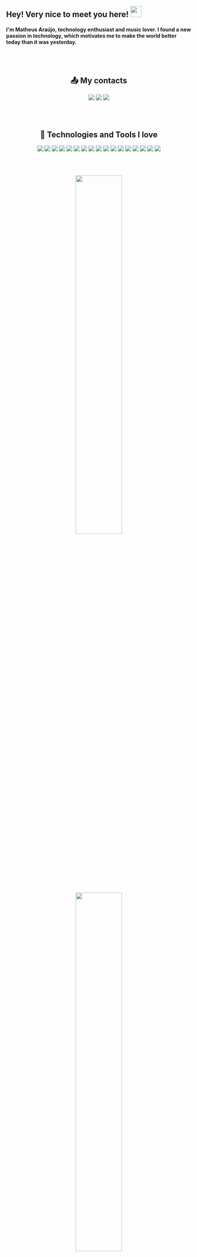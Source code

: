 
## Hey! Very nice to meet you here! <img src="https://raw.githubusercontent.com/aemmadi/aemmadi/master/wave.gif" width="30">

<p>
  <h4>I'm Matheus Araújo, technology enthusiast and music lover. I found a new passion in technology, which motivates me to make the world better today than it was yesterday.</h3>
</p>

<br><br/>

<h2 align="center">📤 My contacts</h2>

<p align="center">
  <a href="https://www.linkedin.com/in/mbma-dev/" target="_blank"><img src="https://img.shields.io/badge/-mbma.dev-blue?style=flat-square&logo=Linkedin&logoColor=white&link=https://www.linkedin.com/in/mbma.dev/"></img></a>
  <a href="mailto:mbma.dev@gmail.com" target="_blank"><img src="https://img.shields.io/badge/-mbma.dev@gmail.com-c14438?style=flat-square&logo=Gmail&logoColor=white&link=mailto:mbma.dev@gmail.com"></img></a>
  <a href="https://www.instagram.com/matheusbmaraujo/" target="_blank"><img src="https://img.shields.io/badge/-matheusbmaraujo-8134AF?style=flat-square&logo=instagram&logoColor=white&link=https://instagram.com/matheusbmaraujo/"></img></a>
</p>

<br><br/>

<h2 align="center">👾 Technologies and Tools I love</h2>

<p align="center"> 
  <a><img src="https://img.shields.io/badge/-JavaScript-black?style=flat-square&logo=javascript"></img></a>
  <a><img src="https://img.shields.io/badge/-Nodejs-black?style=flat-square&logo=Node.js"></img></a>
  <a><img src="https://img.shields.io/badge/-Python-black?style=flat-square&logo=Python"></img></a>
  <a><img src="https://img.shields.io/badge/-React-black?style=flat-square&logo=react"></img></a>
  <a><img src="https://img.shields.io/badge/-Java-black?style=flat-square&"></img></a>
  <a><img src="https://img.shields.io/badge/-HTML5-black?style=flat-square&logo=html5&logoColor=white"></img></a>
  <a><img src="https://img.shields.io/badge/-CSS3-black?style=flat-square&logo=css3"></img></a>
  <a><img src="https://img.shields.io/badge/-Bootstrap-black?style=flat-square&logo=bootstrap"></img></a>
  <a><img src="https://img.shields.io/badge/-TypeScript-black?style=flat-square&logo=typescript&logoColor=white"></img></a>
  <a><img src="https://img.shields.io/badge/-GraphQL-black?style=flat-square&logo=graphql"></img></a>
  <a><img src="https://img.shields.io/badge/-Apollo%20GraphQL-black?style=flat-square&logo=apollo-graphql"></img></a>
  <a><img src="https://img.shields.io/badge/-PostgreSQL-black?style=flat-square&logo=postgresql"></img></a>
  <a><img src="https://img.shields.io/badge/-MySQL-black?style=flat-square&logo=mysql"></img></a>
  <a><img src="https://img.shields.io/badge/-Docker-black?style=flat-square&logo=docker"></img></a>
  <a><img src="https://img.shields.io/badge/Google%20Cloud-black?style=flat-square&logo=google-cloud"></img></a>
  <a><img src="https://img.shields.io/badge/-Git-black?style=flat-square&logo=git"></img></a>
  <a><img src="https://img.shields.io/badge/-GitHub-black?style=flat-square&logo=github"></img></a>
</p>

<br><br/>

<p align="center">
  <img height="50%" width="auto" src ="https://github-readme-stats.vercel.app/api?username=matheusbma&show_icons=true&count_private=true&theme=dark&hide_border=true&hide=issues,contribs&bg_color=00000000">
  <img height="50%" width="auto" src ="https://github-readme-stats.vercel.app/api/top-langs/?username=matheusbma&layout=compact&hide_border=true&theme=dark&bg_color=00000000&langs_count=6&hide=jupyter%20notebook,tex,css,php&exclude_repo=Pacman-AI">
</p>
